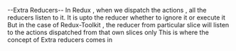 --Extra Reducers--
In Redux , when we dispatch the actions , all the reducers listen to it.
It is upto the reducer whether to ignore it or execute it
But in the case of Redux-Toolkit , the reducer from particular slice will listen to the actions
dispatched from that own slices only 
This is where the concept of Extra reducers comes in
